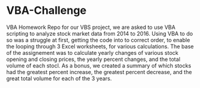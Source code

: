 # VBA-Challenge
VBA Homework Repo
for our VBS project, we are asked to use VBA scripting to analyze stock market data from 2014 to 2016. Using VBA to do so was a struggle at first, getting the code into to correct order, to enable the looping through 3 Excel worksheets, for various calculations.  The base of the assignement was to calculate yearly changes of various stock opening and closing prices, the yearly percent changes, and the total volume of each stocl. As a bonus, we created a summary of  which stocks had the greatest percent increase, the greatest percent decrease, and the great total volume for each of the 3 years.